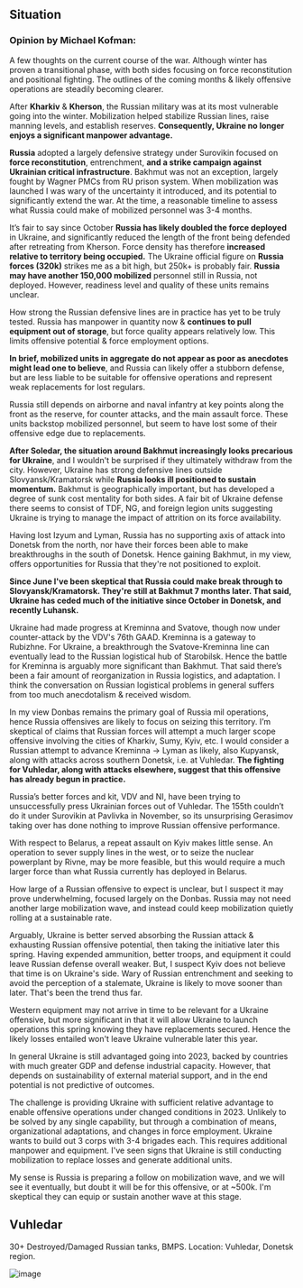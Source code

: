 ## Situation

### Opinion by Michael Kofman:

A few thoughts on the current course of the war. Although winter has proven a transitional phase, with both sides focusing on force reconstitution and positional fighting. The outlines of the coming months & likely offensive operations are steadily becoming clearer. 

After **Kharkiv** & **Kherson**, the Russian military was at its most vulnerable going into the winter. Mobilization helped stabilize Russian lines, raise manning levels, and establish reserves. **Consequently, Ukraine no longer enjoys a significant manpower advantage.**

**Russia** adopted a largely defensive strategy under Surovikin focused on **force reconstitution**, entrenchment, **and a strike campaign against Ukrainian critical infrastructure**. Bakhmut was not an exception, largely fought by Wagner PMCs from RU prison system. When mobilization was launched I was wary of the uncertainty it introduced, and its potential to significantly extend the war. At the time, a reasonable timeline to assess what Russia could make of mobilized personnel was 3-4 months. 

It’s fair to say since October **Russia has likely doubled the force deployed** in Ukraine, and significantly reduced the length of the front being defended after retreating from Kherson. Force density has therefore **increased relative to territory being occupied.** The Ukraine official figure on **Russia forces (320k)** strikes me as a bit high, but 250k+ is probably fair. **Russia may have another 150,000 mobilized** personnel still in Russia, not deployed. However, readiness level and quality of these units remains unclear.

How strong the Russian defensive lines are in practice has yet to be truly tested. Russia has  manpower in quantity now & **continues to pull equipment out of storage**, but force quality appears relatively low. This limits offensive potential & force employment options. 

**In brief, mobilized units in aggregate do not appear as poor as anecdotes might lead one to believe**, and Russia can likely offer a stubborn defense, but are less liable to be suitable for offensive operations and represent weak replacements for lost regulars. 

Russia still depends on airborne and naval infantry at key points along the front as the reserve, for counter attacks, and the main assault force. These units backstop mobilized personnel, but seem to have lost some of their offensive edge due to replacements.

**After Soledar, the situation around Bakhmut increasingly looks precarious for Ukraine**, and I wouldn't be surprised if they ultimately withdraw from the city. However, Ukraine has strong defensive lines outside Slovyansk/Kramatorsk while **Russia looks ill positioned to sustain momentum.** Bakhmut is geographically important, but has developed a degree of sunk cost mentality for both sides. A fair bit of Ukraine defense there seems to consist of TDF, NG, and foreign legion units suggesting Ukraine is trying to manage the impact of attrition on its force availability.

Having lost Izyum and Lyman, Russia has no supporting axis of attack into Donetsk from the north, nor have their forces been able to make breakthroughs in the south of Donetsk. Hence gaining Bakhmut, in my view, offers opportunities for Russia that they're not positioned to exploit.

****Since June I've been skeptical that Russia could make break through to Slovyansk/Kramatorsk. They're still at Bakhmut 7 months later. That said, Ukraine has ceded much of the initiative since October in Donetsk, and recently Luhansk.****

Ukraine had made progress at Kreminna and Svatove, though now under counter-attack by the VDV's 76th GAAD. Kreminna is a gateway to Rubizhne. For Ukraine, a breakthrough the Svatove-Kreminna line can eventually lead to the Russian logistical hub of Starobilsk. Hence the battle for Kreminna is arguably more significant than Bakhmut. That said there’s been a fair amount of reorganization in Russia logistics, and adaptation. I think the conversation on Russian logistical problems in general suffers from too much anecdotalism & received wisdom.

In my view Donbas remains the primary goal of Russia mil operations, hence Russia offensives are likely to focus on seizing this territory. I’m skeptical of claims that Russian forces will attempt a much larger scope offensive involving the cities of Kharkiv, Sumy, Kyiv, etc. I would consider a Russian attempt to advance Kreminna -> Lyman as likely, also Kupyansk, along with attacks across southern Donetsk, i.e. at Vuhledar. **The fighting for Vuhledar, along with attacks elsewhere, suggest that this offensive has already begun in practice.**

Russia’s better forces and kit, VDV and NI, have been trying to unsuccessfully press Ukrainian forces out of Vuhledar. The 155th couldn’t do it under Surovikin at Pavlivka in November, so its unsurprising Gerasimov taking over has done nothing to improve Russian offensive performance.

With respect to Belarus, a repeat assault on Kyiv makes little sense. An operation to sever supply lines in the west, or to seize the nuclear powerplant by Rivne, may be more feasible, but this would require a much larger force than what Russia currently has deployed in Belarus.

How large of a Russian offensive to expect is unclear, but I suspect it may prove underwhelming, focused largely on the Donbas. Russia may not need another large mobilization wave, and instead could keep mobilization quietly rolling at a sustainable rate.

Arguably, Ukraine is better served absorbing the Russian attack & exhausting Russian offensive potential, then taking the initiative later this spring. Having expended ammunition, better troops, and equipment it could leave Russian defense overall weaker. But, I suspect Kyiv does not believe that time is on Ukraine's side. Wary of Russian entrenchment and seeking to avoid the perception of a stalemate, Ukraine is likely to move sooner than later. That's been the trend thus far.

Western equipment may not arrive in time to be relevant for a Ukraine offensive, but more significant in that it will allow Ukraine to launch operations this spring knowing they have replacements secured. Hence the likely losses entailed won't leave Ukraine vulnerable later this year.

In general Ukraine is still advantaged going into 2023, backed by countries with much greater GDP and defense industrial capacity. However, that depends on sustainability of external material support, and in the end potential is not predictive of outcomes. 

The challenge is providing Ukraine with sufficient relative advantage to enable offensive operations under changed conditions in 2023. Unlikely to be solved by any single capability, but through a combination of means, organizational adaptations, and changes in force employment. Ukraine wants to build out 3 corps with 3-4 brigades each. This requires additional manpower and equipment. I've seen signs that Ukraine is still conducting mobilization to replace losses and generate additional units.

My sense is Russia is preparing a follow on mobilization wave, and we will see it eventually, but doubt it will be for this offensive, or at ~500k. I'm skeptical they can equip or sustain another wave at this stage.

## Vuhledar

30+ Destroyed/Damaged Russian tanks, BMPS. Location: Vuhledar, Donetsk region.

![image](https://user-images.githubusercontent.com/34960418/217294555-7514f8be-ed40-44b0-b9c6-fd8c5d6c5146.png)
